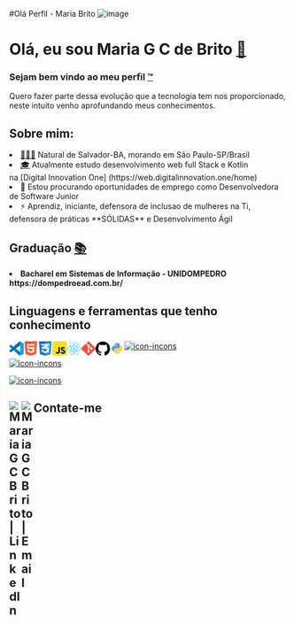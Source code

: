 #Olá 
Perfil - Maria Brito
![image](https://user-images.githubusercontent.com/15555321/114615092-a0f12200-9c7b-11eb-9dc3-f1f43c99fab6.png)

<h1>Olá, eu sou  Maria G C de Brito <a href='https://emojitool.com/pt/waving-hand-sign'>👋</a>
</h1> 

<h3>Sejam bem vindo ao meu perfil
<a href='https://emojitool.com/pt/trade-mark-sign'>™️</a></h3>
<p style="margin-bottom:4px,solid,black">Quero fazer parte dessa evolução que a tecnologia tem nos proporcionado, neste intuito venho aprofundando meus conhecimentos.</p></h1>

<h2>Sobre mim:</h2>
 <li><a href='https://emojitool.com/pt/female-technologist-type-5'>👩🏾‍💻</a> Natural de Salvador-BA, morando em São Paulo-SP/Brasil</li>
 <li><a href='https://emojitool.com/pt/graduation-cap'>🎓</a> Atualmente estudo desenvolvimento web full Stack e Kotlin </li> na <acd>[Digital Innovation One]
 (https://web.digitalinnovation.one/home)</acd>
 
 <li>👯 Estou procurando oportunidades de emprego como Desenvolvedora de Software Junior
<li>⚡ Aprendiz, iniciante, defensora de inclusao de mulheres na Ti, defensora de práticas **SÓLIDAS** e Desenvolvimento Ágil</li>
<b>
<h2>Graduação <a href='https://emojitool.com/pt/books'>📚</a></h2>
<li>Bacharel em Sistemas de Informação -  UNIDOMPEDRO https://dompedroead.com.br/
 </b>
 
 <h2>Linguagens e ferramentas que tenho conhecimento</h2>

<p><a target="_blank" rel="noopener noreferrer" href="https://github.com/fabiosenracorrea/fabiosenracorrea/blob/master/icons/vscode.png"><img align="left" alt="Visual Studio Code" width="26px" src="https://github.com/fabiosenracorrea/fabiosenracorrea/raw/master/icons/vscode.png" style="max-width:100%;"></a></p>

<p><a target="_blank" rel="noopener noreferrer" href="https://github.com/fabiosenracorrea/fabiosenracorrea/blob/master/icons/html5.png"><img align="left" alt="HTML5" width="26px" src="https://github.com/fabiosenracorrea/fabiosenracorrea/raw/master/icons/html5.png" style="max-width:100%;"></a></p>

<p><a target="_blank" rel="noopener noreferrer" href="https://github.com/fabiosenracorrea/fabiosenracorrea/blob/master/icons/css3.png"><img align="left" alt="CSS3" width="26px" src="https://github.com/fabiosenracorrea/fabiosenracorrea/raw/master/icons/css3.png" style="max-width:100%;"></a></p>

<p><a target="_blank" rel="noopener noreferrer" href="https://github.com/fabiosenracorrea/fabiosenracorrea/blob/master/icons/javascript.png"><img align="left" alt="JavaScript" width="26px" src="https://github.com/fabiosenracorrea/fabiosenracorrea/raw/master/icons/javascript.png" style="max-width:100%;"></a></p>


<p><a target="_blank" rel="noopener noreferrer" href="https://github.com/fabiosenracorrea/fabiosenracorrea/blob/master/icons/react.png"><img align="left" alt="React" width="26px" src="https://github.com/fabiosenracorrea/fabiosenracorrea/raw/master/icons/react.png" style="max-width:100%;"></a></p>

<p><a target="_blank" rel="noopener noreferrer" href="https://github.com/fabiosenracorrea/fabiosenracorrea/blob/master/icons/git.png"><img align="left" alt="Git" width="26px" src="https://github.com/fabiosenracorrea/fabiosenracorrea/raw/master/icons/git.png" style="max-width:100%;"></a></p>

<p><a target="_blank" rel="noopener noreferrer" href="https://github.com/fabiosenracorrea/fabiosenracorrea/blob/master/icons/github.png"><img align="left" alt="GitHub" width="26px" src="https://github.com/fabiosenracorrea/fabiosenracorrea/raw/master/icons/github.png" style="max-width:100%;"></a></p>

<p><a target="_blank" rel="noopener noreferrer" href="https://github.com/fabiosenracorrea/fabiosenracorrea/blob/master/icons/github.png"><img align="left" alt="GitHub" width="26px" src="https://github.com/fabiosenracorrea/fabiosenracorrea/raw/master/icons/python.png" style="max-width:100%;"></a></p>


<p><a target="_blank" href='https://icon-icons.com/pt/icone/arquivo-tipo-django/130645'><img aling="left" alt="icon-incons" width="26px" src="https://cdn.icon-icons.com/icons2/2107/PNG/512/file_type_django_icon_130645.png" style="max-width:100%;"></a></p>

<p><a target="_blank" href='https://icon-icons.com/pt/icone/arquivo-tipo-vue/130078'><img aling="left" alt="icon-incons" width="26px" src="https://cdn.icon-icons.com/icons2/2107/PNG/512/file_type_vue_icon_130078.png" style="max-width:100%;"></a></p> 

<p><a target="_blank" rel="noopener noreferrer" href="https://icon-icons.com/pt/icone/atlassian-jira-logo/170511"><img aling="left" alt="icon-incons" width="26px" src="https://cdn.icon-icons.com/icons2/2699/PNG/512/atlassian_jira_logo_icon_170511.png" style="max-width:100%;"></a></p>

## Contate-me [<img align="left" alt="Maria G C Brito | LinkedIn" width="22px" src="https://cdn.icon-icons.com/icons2/31/PNG/256/sociallinkedin_member_2751.png">](https://www.linkedin.com/in/maria-das-gra%C3%A7as-brito-21b34527/) [<img align="left" alt="Maria G C Brito | Email" width="22px" src="https://cdn.icon-icons.com/icons2/2631/PNG/512/gmail_new_logo_icon_159149.png">](mailto:mariabrito070@gmail.com)

<br />


